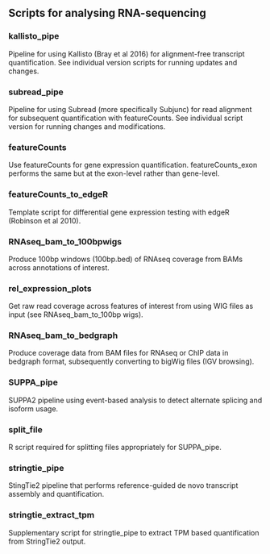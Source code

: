 ## Scripts for analysing RNA-sequencing

### kallisto_pipe
Pipeline for using Kallisto (Bray et al 2016) for alignment-free transcript quantification. See individual version scripts for running updates and changes.

### subread_pipe
Pipeline for using Subread (more specifically Subjunc) for read alignment for subsequent quantification with featureCounts. See individual script version for running changes and modifications.

### featureCounts
Use featureCounts for gene expression quantification. featureCounts_exon performs the same but at the exon-level rather than gene-level.

### featureCounts_to_edgeR
Template script for differential gene expression testing with edgeR (Robinson et al 2010).

### RNAseq_bam_to_100bpwigs
Produce 100bp windows (100bp.bed) of RNAseq coverage from BAMs across annotations of interest.

### rel_expression_plots
Get raw read coverage across features of interest from using WIG files as input (see RNAseq_bam_to_100bp wigs).

### RNAseq_bam_to_bedgraph
Produce coverage data from BAM files for RNAseq or ChIP data in bedgraph format, subsequently converting to bigWig files (IGV browsing).

### SUPPA_pipe
SUPPA2 pipeline using event-based analysis to detect alternate splicing and isoform usage.

### split_file
R script required for splitting files appropriately for SUPPA_pipe.

### stringtie_pipe
StingTie2 pipeline that performs reference-guided de novo transcript assembly and quantification.

### stringtie_extract_tpm
Supplementary script for stringtie_pipe to extract TPM based quantification from StringTie2 output.


